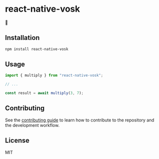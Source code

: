 # react-native-vosk



## Installation

```sh
npm install react-native-vosk
```

## Usage

```js
import { multiply } from "react-native-vosk";

// ...

const result = await multiply(3, 7);
```

## Contributing

See the [contributing guide](CONTRIBUTING.md) to learn how to contribute to the repository and the development workflow.

## License

MIT
